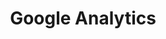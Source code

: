 ---
type: framework
cloudinary_convert: false
published: published
slug: google-analytics
title: Google Analytics
start: January 01, 2000
---
